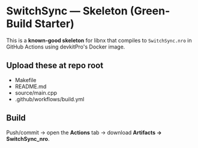 
# SwitchSync — Skeleton (Green-Build Starter)

This is a **known-good skeleton** for libnx that compiles to `SwitchSync.nro` in GitHub Actions using devkitPro's Docker image.

## Upload these at repo root
- Makefile
- README.md
- source/main.cpp
- .github/workflows/build.yml

## Build
Push/commit → open the **Actions** tab → download **Artifacts → SwitchSync_nro**.
